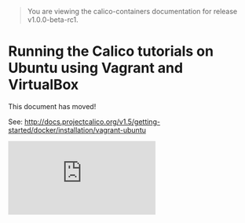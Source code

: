 > You are viewing the calico-containers documentation for release v1.0.0-beta-rc1.

# Running the Calico tutorials on Ubuntu using Vagrant and VirtualBox

This document has moved!

See: http://docs.projectcalico.org/v1.5/getting-started/docker/installation/vagrant-ubuntu

[![Analytics](https://calico-ga-beacon.appspot.com/UA-52125893-3/calico-containers/docs/calico-with-docker/VagrantUbuntu.md?pixel)](https://github.com/igrigorik/ga-beacon)
